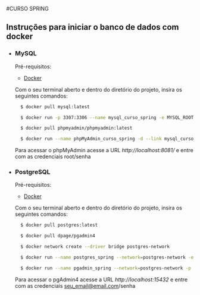 #CURSO SPRING

## Instruções para iniciar o banco de dados com docker

- ### MySQL

  Pré-requisitos:
    * [Docker](https://docs.docker.com/get-docker/)

  Com o seu terminal aberto e dentro do diretório do projeto, insira os seguintes comandos:
  ```sh 
    $ docker pull mysql:latest
  ```
  ```sh 
    $ docker run -p 3307:3306 --name mysql_curso_spring -e MYSQL_ROOT_PASSWORD=senha -d mysql:latest
  ```
  ```sh 
    $ docker pull phpmyadmin/phpmyadmin:latest
  ```
  ```sh 
    $ docker run --name phpMyAdmin_curso_spring -d --link mysql_curso_spring:db -p 8081:80 phpmyadmin/phpmyadmin
  ```

  Para acessar o phpMyAdmin acesse a URL *http://localhost:8081/* e entre com as credenciais root/senha

- ### PostgreSQL

  Pré-requisitos:
    * [Docker](https://docs.docker.com/get-docker/)

  Com o seu terminal aberto e dentro do diretório do projeto, insira os seguintes comandos:
  ```sh 
    $ docker pull postgres:latest
  ```
  ```sh 
    $ docker pull dpage/pgadmin4
  ```
  ```sh 
    $ docker network create --driver bridge postgres-network
  ```
  ```sh 
    $ docker run --name postgres_spring --network=postgres-network -e POSTGRES_PASSWORD=senha -p 5432:5432 -d postgres
  ```
  ```sh 
    $ docker run --name pgadmin_spring --network=postgres-network -p 15432:80 -e PGADMIN_DEFAULT_EMAIL=seu_email@email.com -e PGADMIN_DEFAULT_PASSWORD=senha -d dpage/pgadmin4
  ```
  
  Para acessar o pgAdmin4 acesse a URL *http://localhost:15432* e entre com as credenciais seu_email@email.com/senha






